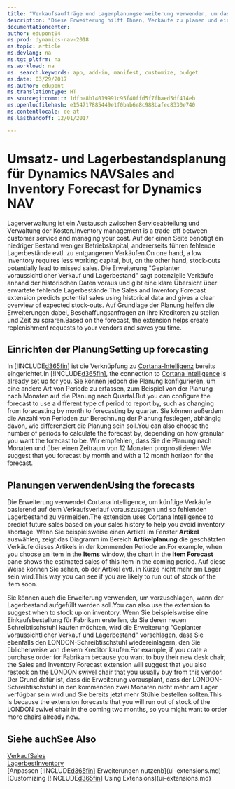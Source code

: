 ```yaml
---
title: "Verkaufsaufträge und Lagerplanungserweiterung verwenden, um das Lager zu verwalten"
description: "Diese Erweiterung hilft Ihnen, Verkäufe zu planen und eine klare Übersicht über erwartete fehlende Lagerbestände zu erhalten und hilft Ihnen sogar dabei, Lagerauffüllungsanfragen an Verkäufer zu stellen."
documentationcenter: 
author: edupont04
ms.prod: dynamics-nav-2018
ms.topic: article
ms.devlang: na
ms.tgt_pltfrm: na
ms.workload: na
ms. search.keywords: app, add-in, manifest, customize, budget
ms.date: 03/29/2017
ms.author: edupont
ms.translationtype: HT
ms.sourcegitcommit: 1dfba8b14019991c95f40ffd5f7fbaed5df414eb
ms.openlocfilehash: e154717885449e1f0bab6e8c988bafec8330e740
ms.contentlocale: de-at
ms.lasthandoff: 12/01/2017

---
```

# <a name="sales-and-inventory-forecast-for-dynamics-nav"></a><span data-ttu-id="7c3cb-103">Umsatz- und Lagerbestandsplanung für Dynamics NAV</span><span class="sxs-lookup"><span data-stu-id="7c3cb-103">Sales and Inventory Forecast for Dynamics NAV</span></span>
<span data-ttu-id="7c3cb-104">Lagerverwaltung ist ein Austausch zwischen Serviceabteilung und Verwaltung der Kosten.</span><span class="sxs-lookup"><span data-stu-id="7c3cb-104">Inventory management is a trade-off between customer service and managing your cost.</span></span> <span data-ttu-id="7c3cb-105">Auf der einen Seite benötigt ein niedriger Bestand weniger Betriebskapital, andererseits führen fehlende Lagerbestände evtl. zu entgangenen Verkäufen.</span><span class="sxs-lookup"><span data-stu-id="7c3cb-105">On one hand, a low inventory requires less working capital, but, on the other hand, stock-outs potentially lead to missed sales.</span></span> <span data-ttu-id="7c3cb-106">Die Erweiterung "Geplanter voraussichtlicher Verkauf und Lagerbestand" sagt potenzielle Verkäufe anhand der historischen Daten voraus und gibt eine klare Übersicht über erwartete fehlende Lagerbestände.</span><span class="sxs-lookup"><span data-stu-id="7c3cb-106">The Sales and Inventory Forecast extension predicts potential sales using historical data and gives a clear overview of expected stock-outs.</span></span> <span data-ttu-id="7c3cb-107">Auf Grundlage der Planung helfen die Erweiterungen dabei, Beschaffungsanfragen an Ihre Kreditoren zu stellen und Zeit zu spraren.</span><span class="sxs-lookup"><span data-stu-id="7c3cb-107">Based on the forecast, the extension helps create replenishment requests to your vendors and saves you time.</span></span>  

## <a name="setting-up-forecasting"></a><span data-ttu-id="7c3cb-108">Einrichten der Planung</span><span class="sxs-lookup"><span data-stu-id="7c3cb-108">Setting up forecasting</span></span>
<span data-ttu-id="7c3cb-109">In [!INCLUDE[d365fin](includes/d365fin_md.md)] ist die Verknüpfung zu [Cortana-Intelligenz](https://www.microsoft.com/en-us/cloud-platform/what-is-cortana-intelligence-suite) bereits eingerichtet.</span><span class="sxs-lookup"><span data-stu-id="7c3cb-109">In [!INCLUDE[d365fin](includes/d365fin_md.md)], the connection to [Cortana Intelligence](https://www.microsoft.com/en-us/cloud-platform/what-is-cortana-intelligence-suite) is already set up for you.</span></span> <span data-ttu-id="7c3cb-110">Sie können jedoch die Planung konfigurieren, um eine andere Art von Periode zu erfassen, zum Beispiel von der Planung nach Monaten auf die Planung nach Quartal.</span><span class="sxs-lookup"><span data-stu-id="7c3cb-110">But you can configure the forecast to use a different type of period to report by, such as changing from forecasting by month to forecasting by quarter.</span></span> <span data-ttu-id="7c3cb-111">Sie können außerdem die Anzahl von Perioden zur Berechnung der Planung festlegen, abhängig davon, wie differenziert die Planung sein soll.</span><span class="sxs-lookup"><span data-stu-id="7c3cb-111">You can also choose the number of periods to calculate the forecast by, depending on how granular you want the forecast to be.</span></span> <span data-ttu-id="7c3cb-112">Wir empfehlen, dass Sie die Planung nach Monaten und über einen Zeitraum von 12 Monaten prognostizieren.</span><span class="sxs-lookup"><span data-stu-id="7c3cb-112">We suggest that you forecast by month and with a 12 month horizon for the forecast.</span></span>  

## <a name="using-the-forecasts"></a><span data-ttu-id="7c3cb-113">Planungen verwenden</span><span class="sxs-lookup"><span data-stu-id="7c3cb-113">Using the forecasts</span></span>
<span data-ttu-id="7c3cb-114">Die Erweiterung verwendet Cortana Intelligence, um künftige Verkäufe basierend auf dem Verkaufsverlauf vorauszusagen und so fehlenden Lagerbestand zu vermeiden.</span><span class="sxs-lookup"><span data-stu-id="7c3cb-114">The extension uses Cortana Intelligence to predict future sales based on your sales history to help you avoid inventory shortage.</span></span> <span data-ttu-id="7c3cb-115">Wenn Sie beispielsweise einen Artikel im Fenster **Artikel** auswählen, zeigt das Diagramm im Bereich **Artikelplanung** die geschätzten Verkäufe dieses Artikels in der kommenden Periode an.</span><span class="sxs-lookup"><span data-stu-id="7c3cb-115">For example, when you choose an item in the **Items** window, the chart in the **Item Forecast** pane shows the estimated sales of this item in the coming period.</span></span> <span data-ttu-id="7c3cb-116">Auf diese Weise können Sie sehen, ob der Artikel evtl. in Kürze nicht mehr am Lager sein wird.</span><span class="sxs-lookup"><span data-stu-id="7c3cb-116">This way you can see if you are likely to run out of stock of the item soon.</span></span>  

<span data-ttu-id="7c3cb-117">Sie können auch die Erweiterung verwenden, um vorzuschlagen, wann der Lagerbestand aufgefüllt werden soll.</span><span class="sxs-lookup"><span data-stu-id="7c3cb-117">You can also use the extension to suggest when to stock up on inventory.</span></span> <span data-ttu-id="7c3cb-118">Wenn Sie beispielsweise eine Einkaufsbestellung für Fabrikam erstellen, da Sie deren neuen Schreibtischstuhl kaufen möchten, wird die Erweiterung "Geplanter voraussichtlicher Verkauf und Lagerbestand" vorschlagen, dass Sie ebenfalls den LONDON-Schreibtischstuhl wiedereinlagern, den Sie üblicherweise von diesem Kreditor kaufen.</span><span class="sxs-lookup"><span data-stu-id="7c3cb-118">For example, if you crate a purchase order for Fabrikam because you want to buy their new desk chair, the Sales and Inventory Forecast extension will suggest that you also restock on the LONDON swivel chair that you usually buy from this vendor.</span></span> <span data-ttu-id="7c3cb-119">Der Grund dafür ist, dass die Erweiterung vorausplant, dass der LONDON-Schreibtischstuhl in den kommenden zwei Monaten nicht mehr am Lager verfügbar sein wird und Sie bereits jetzt mehr Stühle bestellen sollten.</span><span class="sxs-lookup"><span data-stu-id="7c3cb-119">This is because the extension forecasts that you will run out of stock of the LONDON swivel chair in the coming two months, so you might want to order more chairs already now.</span></span>  

## <a name="see-also"></a><span data-ttu-id="7c3cb-120">Siehe auch</span><span class="sxs-lookup"><span data-stu-id="7c3cb-120">See Also</span></span>
[<span data-ttu-id="7c3cb-121">Verkauf</span><span class="sxs-lookup"><span data-stu-id="7c3cb-121">Sales</span></span>](sales-manage-sales.md)  
[<span data-ttu-id="7c3cb-122">Lagerbest</span><span class="sxs-lookup"><span data-stu-id="7c3cb-122">Inventory</span></span>](inventory-manage-inventory.md)  
<span data-ttu-id="7c3cb-123">[Anpassen [!INCLUDE[d365fin](includes/d365fin_md.md)] Erweiterungen nutzenb](ui-extensions.md)</span><span class="sxs-lookup"><span data-stu-id="7c3cb-123">[Customizing [!INCLUDE[d365fin](includes/d365fin_md.md)] Using Extensions](ui-extensions.md)</span></span>  

